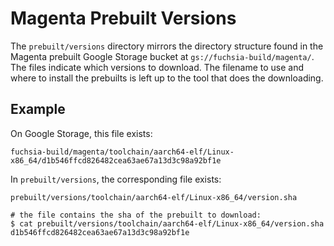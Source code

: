 # Magenta Prebuilt Versions

The `prebuilt/versions` directory mirrors the directory structure found in the
Magenta prebuilt Google Storage bucket at `gs://fuchsia-build/magenta/`.  The
files indicate which versions to download.  The filename to use and where to install
the prebuilts is left up to the tool that does the downloading.

## Example

On Google Storage, this file exists:

```
fuchsia-build/magenta/toolchain/aarch64-elf/Linux-x86_64/d1b546ffcd826482cea63ae67a13d3c98a92bf1e
```

In `prebuilt/versions`, the corresponding file exists:

```
prebuilt/versions/toolchain/aarch64-elf/Linux-x86_64/version.sha

# the file contains the sha of the prebuilt to download:
$ cat prebuilt/versions/toolchain/aarch64-elf/Linux-x86_64/version.sha
d1b546ffcd826482cea63ae67a13d3c98a92bf1e
```
